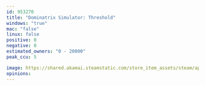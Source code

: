 ```yaml
---
id: 953270
title: "Dominatrix Simulator: Threshold"
windows: "true"
mac: "false"
linux: false
positive: 0
negative: 0
estimated_owners: "0 - 20000"
peak_ccu: 5

image: https://shared.akamai.steamstatic.com/store_item_assets/steam/apps/953270/header.jpg?t=1660608663
opinions:
---
```

